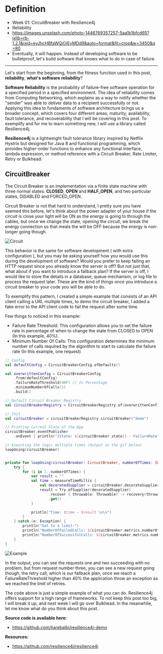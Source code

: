 # Definition

- Week 01: CircuitBreaker with Resilience4j
- Reliability
- https://images.unsplash.com/photo-1446769357257-5aa1b1bfcd65?ixlib=rb-1.2.1&ixid=eyJhcHBfaWQiOjEyMDd9&auto=format&fit=crop&w=3450&q=80
- Eventually, it will happen. Instead of developing software to be bulletproof, let's build software that knows what to do in case of failure.

---

Let's start from the beginning, from the fitness function used in this post, **reliability**, **what's software reliability**?

**Software Reliability** is the probability of failure-free software operation for a specified period in a specified environment. The idea of reliability comes from Computing Networking, which explains as a way to notify whether the "sender" was able to deliver data to a recipient successfully or not. Applying this idea to fundaments of software architecture brings us a broader concept, which covers four different areas, maturity, availability, fault tolerance, and recoverability that I will be covering in this post. To exemplify and for me to learn something new, I will use a library called Resilience4j.

**Resilience4j** is a lightweight fault tolerance library inspired by Netflix Hystrix but designed for Java 8 and functional programming, which provides higher-order functions to enhance any functional interface, lambda expression, or method reference with a Circuit Breaker, Rate Limiter, Retry or Bulkhead.

## CircuitBreaker

The Circuit Breaker is an implementation via a finite state machine with three normal states: **CLOSED**, **OPEN** and **HALF_OPEN**, and two particular states, DISABLED and FORCED_OPEN.

Circuit Breaker is not that hard to understand, I pretty sure you have seemed this before, let's think about the power adapter of your house if the circuit is close your light will be ON as the energy is going to through the cables, but once we change the state, opening the circuit, we break the energy connection so that meals the will be OFF because the energy is non-longer going though.

![Circuit](https://kaiserscience.files.wordpress.com/2015/10/lit-bulb-circuit.gif)

This behavior is the same for software development ( with extra configuration ), but you may be asking yourself how you would use this during the development of software? Would you prefer to keep failing an HTTP request since you already know the server is off? But not just that, what about if you want to introduce a fallback plan? If the server is off, I would like to store the details in a database, queue mechanism, or log file to process the request later. These are the kind of things once you introduce a circuit breaker to your code you will be able to do.

To exemplify this pattern, I created a simple example that consists of an API client calling a URL multiple times, to demo the circuit breaker, I added a fake error to the API client code to fail the request after some time.

Few things to noticed in this example:

- Failure Rate Threshold: This configuration allows you to set the failure rate in percentage of when to change the state from CLOSED to OPEN (In this example, 40%).
- Minimum Number Of Calls: This configuration determines the minimum number of calls required by the algorithm to start to calculate the failure rate (In this example, one request)

```kotlin
// Config
val defaultConfig = CircuitBreakerConfig.ofDefaults()

val overwrittenConfig = CircuitBreakerConfig
    .from(defaultConfig)
    .failureRateThreshold(40F) // In Percentage
    .minimumNumberOfCalls(1)
    .build()

// Default Circuit Breaker Registry
val circuitBreakerRegistry = CircuitBreakerRegistry.of(overwrittenConfig)

// Init
val circuitBreaker = circuitBreakerRegistry.circuitBreaker("demo")

// Printing Current State of the App
circuitBreaker.eventPublisher
    .onEvent { println("[State: ${circuitBreaker.state}] - FailureRateThreshold: ${circuitBreaker.metrics.failureRate}") }

// Executing the logic multiple times (Output in the gif below)
loopUsing(circuitBreaker)


private fun loopUsing(circuitBreaker: CircuitBreaker, numberOfTimes: Int = 100) {
    try {
        for (i in 1..numberOfTimes) {
            var result = ""
            val time = measureTimeMillis {
                val decoratedSupplier = circuitBreaker.decorateSupplier { API.get("http://mock/users") }
                result = Try.ofSupplier(decoratedSupplier)
                    .recover { throwable: Throwable? -> recovery(throwable) } // trying to recover the request
                    .get()
            }

            println("Time: $time - $result \n\n")
        }
    } catch (e: Exception) {
        println("Got to a limit:")
        println("NumberOfFailedCalls: ${circuitBreaker.metrics.numberOfFailedCalls}")
        println("NumberOfSuccessfulCalls: ${circuitBreaker.metrics.numberOfSuccessfulCalls}")
    }
}

```

![Example](https://i.ibb.co/cxjz3sL/2020-01-01-08-10-35.gif)

In the output, you can see the requests one and two succeeding with no problem, but from request number three, you can see a new request going though, the retry call, which is our fallback plan, once we reach a FailureRateThreshold higher than 40% the application throw an exception as we reached the limit of retries.

The code above is just a simple example of what you can do. Resilience4j offers support for a high range of frameworks. To not keep this post too big, I will break it up, and next week I will go over Bulkhead. In the meanwhile, let me know what do you think about this post.

**Source code is available here:**

- https://github.com/tiarebalbi/resilience4j-demo

**Resources:**

- https://github.com/resilience4j/resilience4j
